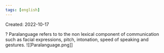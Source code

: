 ```yaml
---
tags: [english] 
---
```

Created: 2022-10-17

?
Paralanguage refers to to the non lexical component of communication such as facial expressions, pitch, intonation, speed of speaking and gestures. 
![[Paralanguage.png]]

